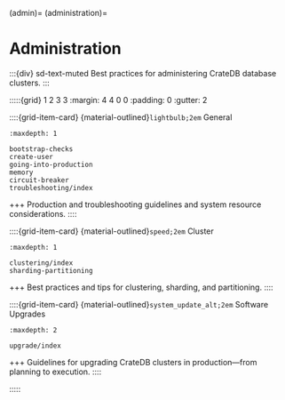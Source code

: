 (admin)=
(administration)=
# Administration

:::{div} sd-text-muted
Best practices for administering CrateDB database clusters.
:::

:::::{grid} 1 2 3 3
:margin: 4 4 0 0
:padding: 0
:gutter: 2

::::{grid-item-card} {material-outlined}`lightbulb;2em` General
```{toctree}
:maxdepth: 1

bootstrap-checks
create-user
going-into-production
memory
circuit-breaker
troubleshooting/index
```
+++
Production and troubleshooting guidelines and system resource considerations.
::::

::::{grid-item-card} {material-outlined}`speed;2em` Cluster
```{toctree}
:maxdepth: 1

clustering/index
sharding-partitioning
```
+++
Best practices and tips for clustering, sharding, and partitioning.
::::

::::{grid-item-card} {material-outlined}`system_update_alt;2em` Software Upgrades
```{toctree}
:maxdepth: 2

upgrade/index
```
+++
Guidelines for upgrading CrateDB clusters in production—from planning to execution.
::::

:::::
